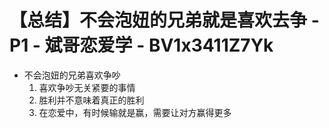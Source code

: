 # 【总结】不会泡妞的兄弟就是喜欢去争 - P1 - 斌哥恋爱学 - BV1x3411Z7Yk

-   不会泡妞的兄弟喜欢争吵
    1.  喜欢争吵无关紧要的事情
    2.  胜利并不意味着真正的胜利
    3.  在恋爱中，有时候输就是赢，需要让对方赢得更多